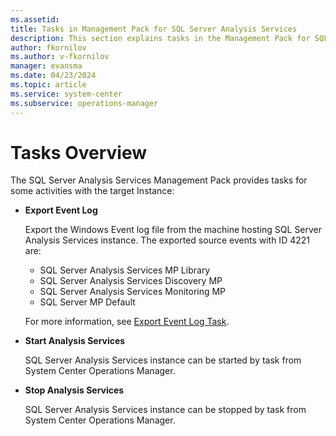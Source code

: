 ```yaml
---
ms.assetid: 
title: Tasks in Management Pack for SQL Server Analysis Services
description: This section explains tasks in the Management Pack for SQL Server Analysis Services
author: fkornilov
ms.author: v-fkornilov
manager: evansma
ms.date: 04/23/2024
ms.topic: article
ms.service: system-center
ms.subservice: operations-manager
---
```

# Tasks Overview

The SQL Server Analysis Services Management Pack provides tasks for some activities with the target Instance:

- **Export Event Log**

   Export the Windows Event log file from the machine hosting SQL Server Analysis Services instance.
   The exported source events with ID 4221 are:

  - SQL Server Analysis Services MP Library
  - SQL Server Analysis Services Discovery MP
  - SQL Server Analysis Services Monitoring MP
  - SQL Server MP Default

   For more information, see [Export Event Log Task](sql-server-management-pack-export-event-log-task.md).

- **Start Analysis Services**

    SQL Server Analysis Services instance can be started by task from System Center Operations Manager.

- **Stop Analysis Services**

    SQL Server Analysis Services instance can be stopped by task from System Center Operations Manager.